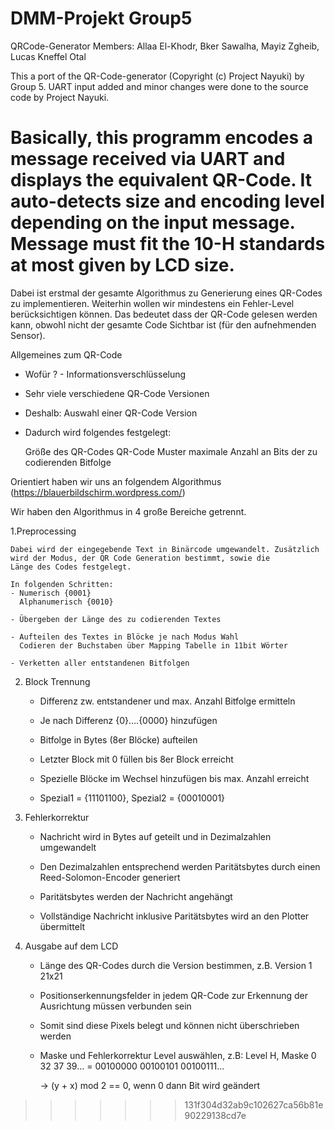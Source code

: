 # DMM-Projekt Group5

QRCode-Generator
Members: Allaa El-Khodr, Bker Sawalha, Mayiz Zgheib, Lucas Kneffel Otal

This a port of the QR-Code-generator (Copyright (c) Project Nayuki) by Group 5.
UART input added and minor changes were done to the source code by Project Nayuki.

Basically, this programm encodes a message received via UART and displays the equivalent QR-Code. 
It auto-detects size and encoding level depending on the input message.
Message must fit the 10-H standards at most given by LCD size.
=======
Dabei ist erstmal der gesamte Algorithmus zu Generierung eines QR-Codes zu implementieren. Weiterhin wollen wir 
mindestens ein Fehler-Level berücksichtigen können. Das bedeutet dass der QR-Code gelesen werden kann, obwohl nicht 
der gesamte Code Sichtbar ist (für den aufnehmenden Sensor).


Allgemeines zum QR-Code


 - Wofür ? - Informationsverschlüsselung

 - Sehr viele verschiedene QR-Code Versionen

 - Deshalb: Auswahl einer QR-Code Version

 - Dadurch wird folgendes festgelegt:

	Größe des QR-Codes
	QR-Code Muster
	maximale Anzahl an Bits der zu codierenden Bitfolge


Orientiert haben wir uns an folgendem Algorithmus (https://blauerbildschirm.wordpress.com/)

Wir haben den Algorithmus in 4 große Bereiche getrennt.

1.Preprocessing

	Dabei wird der eingegebende Text in Binärcode umgewandelt. Zusätzlich wird der Modus, der QR Code Generation bestimmt, sowie die 
	Länge des Codes festgelegt.

	In folgenden Schritten:
	- Numerisch {0001}
	  Alphanumerisch {0010}

	- Übergeben der Länge des zu codierenden Textes 

	- Aufteilen des Textes in Blöcke je nach Modus Wahl
	  Codieren der Buchstaben über Mapping Tabelle in 11bit Wörter

	- Verketten aller entstandenen Bitfolgen


2. Block Trennung

	- Differenz zw. entstandener und max. Anzahl Bitfolge ermitteln
	- Je nach Differenz {0}….{0000} hinzufügen

	- Bitfolge in Bytes (8er Blöcke) aufteilen

	- Letzter Block mit 0 füllen bis 8er Block erreicht

	- Spezielle Blöcke im Wechsel hinzufügen bis max. Anzahl erreicht
	- Spezial1 = {11101100}, Spezial2 = {00010001}


3. Fehlerkorrektur
	
	
	- Nachricht wird in Bytes auf geteilt und in Dezimalzahlen umgewandelt

	- Den Dezimalzahlen entsprechend werden Paritätsbytes durch einen Reed-Solomon-Encoder generiert 

	- Paritätsbytes werden der Nachricht angehängt

	- Vollständige Nachricht inklusive Paritätsbytes wird an den Plotter übermittelt       
 



4. Ausgabe auf dem LCD

	
	- Länge des QR-Codes durch die Version bestimmen, z.B. Version 1 21x21
 
	- Positionserkennungsfelder in jedem QR-Code zur Erkennung der Ausrichtung müssen verbunden sein

	- Somit sind diese Pixels belegt und können nicht überschrieben werden

	- Maske und Fehlerkorrektur Level auswählen, z.B:  Level H, Maske 0
	  32 37 39… = 00100000 00100101 00100111…

		-> (y + x) mod 2 == 0, wenn 0 dann Bit wird geändert
 


 
 

>>>>>>> 131f304d32ab9c102627ca56b81e90229138cd7e
